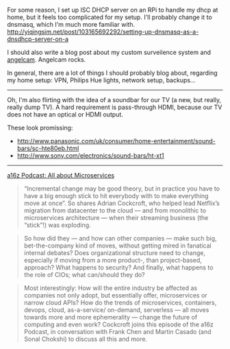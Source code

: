For some reason, I set up ISC DHCP server on an RPi to handle my dhcp at home, but it feels too complicated for my setup. 
I'll probably change it to dnsmasq, which I'm much more familiar with. 
http://yiqingsim.net/post/103165692292/setting-up-dnsmasq-as-a-dnsdhcp-server-on-a

I should also write a blog post about my custom surveilence system and [angelcam](http://www.angelcam.com). Angelcam rocks.

In general, there are a lot of things I should probably blog about, regarding my home setup: VPN, Philips Hue lights, 
network setup, backups... 

---

Oh, I'm also flirting with the idea of a soundbar for our TV (a new, but really, really dump TV). A hard requirement is pass-through HDMI, because our TV does not have an optical or HDMI output.

These look promissing:
* http://www.panasonic.com/uk/consumer/home-entertainment/sound-bars/sc-hte80eb.html
* http://www.sony.com/electronics/sound-bars/ht-xt1

---

[a16z Podcast: All about Microservices](http://a16z.com/2016/09/01/microservices/)
> “Incremental change may be good theory, but in practice you have to have a big enough stick to hit everybody with to make everything move at once”. So shares Adrian Cockcroft, who helped lead Netflix’s migration from datacenter to the cloud — and from monolithic to microservices architecture — when their streaming business (the “stick”!) was exploding.

> So how did they — and how can other companies — make such big, bet-the-company kind of moves, without getting mired in fanatical internal debates? Does organizational structure need to change, especially if moving from a more product-, than project-based, approach? What happens to security? And finally, what happens to the role of CIOs; what can/should they do?

> Most interestingly: How will the entire industry be affected as companies not only adopt, but essentially offer, microservices or narrow cloud APIs? How do the trends of microservices, containers, devops, cloud, as-a-service/ on-demand, serverless — all moves towards more and more ephemerality — change the future of computing and even work? Cockcroft joins this episode of the a16z Podcast, in conversation with Frank Chen and Martin Casado (and Sonal Chokshi) to discuss all this and more.
